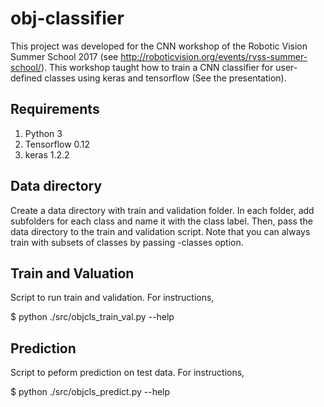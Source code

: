 # obj-classifier
This project was developed for the CNN workshop of the Robotic Vision Summer School 2017 (see http://roboticvision.org/events/rvss-summer-school/). This workshop taught how to train a CNN classifier for user-defined classes using keras and tensorflow (See the presentation).

## Requirements
1. Python 3
2. Tensorflow 0.12
3. keras 1.2.2

## Data directory
Create a data directory with train and validation folder. In each folder, add subfolders for each class and name it with the class label. Then, pass the data directory to the train and validation script. Note that you can always train with subsets of classes by passing -classes option.

## Train and Valuation
Script to run train and validation. For instructions,

$ python ./src/objcls_train_val.py --help

## Prediction
Script to peform prediction on test data. For instructions,

$ python ./src/objcls_predict.py --help
